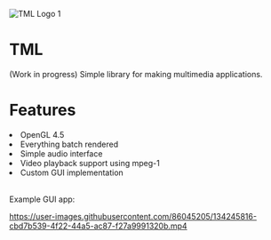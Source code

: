 ![TML Logo 1](https://user-images.githubusercontent.com/86045205/133000137-f816cbbe-f6e2-4598-952c-0958e440dc1d.png)
# TML
(Work in progress) Simple library for making multimedia applications.

<h1>Features</h1>
<li>OpenGL 4.5</li>
<li>Everything batch rendered</li>
<li>Simple audio interface</li>
<li>Video playback support using mpeg-1</li>
<li>Custom GUI implementation</li><br>

Example GUI app:

https://user-images.githubusercontent.com/86045205/134245816-cbd7b539-4f22-44a5-ac87-f27a9991320b.mp4

